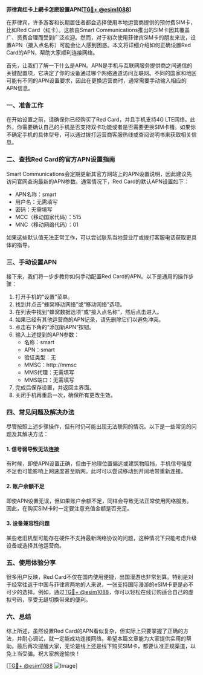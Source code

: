 **菲律宾红卡上網卡怎麽設置APN[[TG💪+ @esim1088](https://t.me/s/esim1088)]**

在菲律宾，许多游客和长期居住者都会选择使用本地运营商提供的预付费SIM卡，比如Red Card（红卡）。这款由Smart Communications推出的SIM卡因其覆盖广、资费合理而受到广泛欢迎。然而，对于初次使用菲律宾SIM卡的朋友来说，设置APN（接入点名称）可能会让人感到困惑。本文将详细介绍如何正确设置Red Card的APN，帮助大家顺利连接网络。

首先，让我们了解一下什么是APN。APN是手机与互联网服务提供商之间通信的关键配置项，它决定了你的设备通过哪个网络通道访问互联网。不同的国家和地区可能有不同的APN设置要求，因此在更换运营商时，通常需要手动输入相应的APN信息。

### **一、准备工作**
在开始设置之前，请确保你已经购买了Red Card，并且手机支持4G LTE网络。此外，你需要确认自己的手机是否支持双卡功能或者是否需要更换SIM卡槽。如果你不确定手机的具体型号，可以通过拨打运营商客服热线或查阅说明书来获取相关信息。

### **二、查找Red Card的官方APN设置指南**
Smart Communications会定期更新其官方网站上的APN设置说明，因此建议先访问官网查询最新的APN参数。通常情况下，Red Card的默认APN设置如下：

- APN名称：smart
- 用户名：无需填写
- 密码：无需填写
- MCC（移动国家代码）：515
- MNC（移动网络代码）：01

如果这些默认值无法正常工作，可以尝试联系当地营业厅或拨打客服电话获取更具体的指导。

### **三、手动设置APN**
接下来，我们将一步步教你如何手动配置Red Card的APN。以下是通用的操作步骤：

1. 打开手机的“设置”菜单。
2. 找到并点击“蜂窝移动网络”或“移动网络”选项。
3. 在列表中找到“蜂窝数据选项”或“接入点名称”，然后点击进入。
4. 如果已经有其他运营商的APN记录，请先删除它们以避免冲突。
5. 点击右下角的“添加新APN”按钮。
6. 输入上述提到的APN参数：
   - 名称：smart
   - APN：smart
   - 验证类型：无
   - MMSC：http://mmsc
   - MMS代理：无需填写
   - MMS端口：无需填写
7. 完成后保存设置，并返回主界面。
8. 关闭手机再重启一次，确保所有更改生效。

### **四、常见问题及解决办法**
尽管按照上述步骤操作，但有时仍可能出现无法联网的情况。以下是一些常见的问题及其解决方法：

#### **1. 信号弱导致无法连接**
有时候，即使APN设置正确，但由于地理位置偏远或建筑物阻挡，手机信号强度不足也可能影响上网速度甚至断网。此时可以尝试移动到开阔地带重新连接。

#### **2. 账户余额不足**
即使APN设置无误，但如果账户余额不足，同样会导致无法正常使用网络服务。因此，在购买SIM卡时一定要注意充值金额是否充足。

#### **3. 设备兼容性问题**
某些老旧机型可能存在硬件不支持最新网络协议的问题，这种情况下只能考虑升级设备或选择其他运营商。

### **五、使用体验分享**
很多用户反映，Red Card不仅在国内使用便捷，出国漫游也非常划算。特别是对于经常往返于中国与菲律宾两地的人来说，一张支持国际漫游的eSIM卡更是必不可少的选择。例如，通过[TG💪+ @esim1088](https://t.me/s/esim1088)，你可以轻松在线订购适合自己的虚拟号码，享受无缝切换带来的便利。

### **六、总结**
综上所述，虽然设置Red Card的APN看似复杂，但实际上只要掌握了正确的方法，并耐心调试，就一定能成功连接网络。希望本篇文章能为大家提供实用的帮助。最后再次提醒大家，无论是线上还是线下购买SIM卡，都要认准正规渠道，以免上当受骗。祝大家旅途愉快！

[[TG💪+ @esim1088](https://t.me/s/esim1088) ![Image](https://i.postimg.cc/4NQfJmqS/Snipaste-2025-05-13-00-14-12.png)]